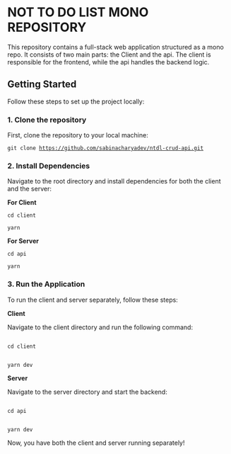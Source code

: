 # NOT TO DO LIST MONO REPOSITORY

This repository contains a full-stack web application structured as a mono repo. It consists of two main parts: the Client and the api. The client is responsible for the frontend, while the api handles the backend logic.

## Getting Started

Follow these steps to set up the project locally:

### 1. Clone the repository

First, clone the repository to your local machine:

<code>git clone https://github.com/sabinacharyadev/ntdl-crud-api.git</code>

### 2. Install Dependencies

Navigate to the root directory and install dependencies for both the client and the server:

<b>For Client</b>

<code>cd client</code>

<code>yarn</code>

<b>For Server</b>

<code>cd api</code>

<code>yarn</code>

### 3. Run the Application

To run the client and server separately, follow these steps:

<b>Client</b>

Navigate to the client directory and run the following command:

<code>
cd client

yarn dev</code>

<b>Server</b>

Navigate to the server directory and start the backend:

<code>
cd api

yarn dev
</code>

Now, you have both the client and server running separately!
